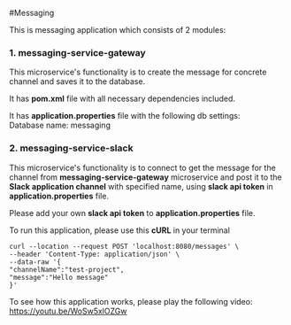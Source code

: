 #Messaging

This is messaging application which consists of 2 modules:
### 1. messaging-service-gateway
This microservice's functionality is to create the message for concrete channel and saves it to the database. <p/>
It has **pom.xml** file with all necessary dependencies included. </p>
It has **application.properties** file with the following db settings: <br/>
Database name: messaging <br/>

### 2. messaging-service-slack
This microservice's functionality is to connect to get the message
for the channel from **messaging-service-gateway** microservice and 
post it to the **Slack application channel** with specified name, using
**slack api token** in **application.properties** file. <p/>
Please add your own **slack api token** to **application.properties** file. <p/>
To run this application, please use this **cURL** in your terminal <p/>

````
curl --location --request POST 'localhost:8080/messages' \
--header 'Content-Type: application/json' \
--data-raw '{
"channelName":"test-project",
"message":"Hello message"
}'

````

To see how this application works, please play the following video: <br/>
<https://youtu.be/WoSw5xlOZGw>

